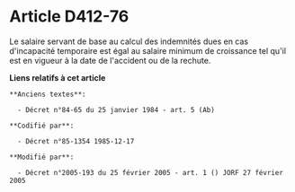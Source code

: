 # Article D412-76

Le salaire servant de base au calcul des indemnités dues en cas d'incapacité temporaire est égal au salaire minimum de
croissance tel qu'il est en vigueur à la date de l'accident ou de la rechute.

**Liens relatifs à cet article**

	**Anciens textes**:

	  - Décret n°84-65 du 25 janvier 1984 - art. 5 (Ab)

	**Codifié par**:

	  - Décret n°85-1354 1985-12-17

	**Modifié par**:

	  - Décret n°2005-193 du 25 février 2005 - art. 1 () JORF 27 février 2005
